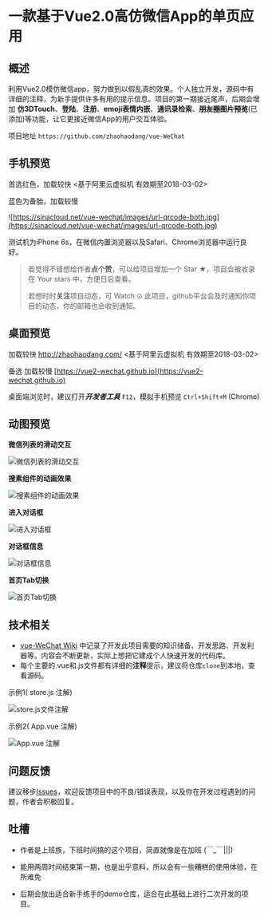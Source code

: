 # 一款基于Vue2.0高仿微信App的单页应用
## 概述

利用Vue2.0模仿微信app，努力做到以假乱真的效果。个人独立开发，源码中有详细的注释，为新手提供许多有用的提示信息。项目的第一期接近尾声，后期会增加 **仿3DTouch**、**登陆**、**注册**、**emoji表情内嵌**、**通讯录检索**、~~**朋友圈图片预览**~~(已添加)等功能，让它更接近微信App的用户交互体验。

项目地址 `https://github.com/zhaohaodang/vue-WeChat`

## 手机预览
首选红色，加载较快 <基于阿里云虚拟机 有效期至2018-03-02>

蓝色为备胎，加载较慢

![https://sinacloud.net/vue-wechat/images/url-qrcode-both.jpg](https://sinacloud.net/vue-wechat/images/url-qrcode-both.jpg)

测试机为iPhone 6s，在微信内置浏览器以及Safari、Chrome浏览器中运行良好。



> 若觉得不错想给作者**点个赞**，可以给项目增加一个 Star ★，项目会被收录在 Your stars 中，方便日后查看。
>
> 若想时时**关注**项目动态，可 Watch ⊙ 此项目，github平台会及时通知你项目的动态，你的邮箱也会收到通知。



## 桌面预览

加载较快  http://zhaohaodang.com/ <基于阿里云虚拟机 有效期至2018-03-02>

备选 加载较慢 [https://vue2-wechat.github.io](https://vue2-wechat.github.io)

桌面端浏览时，建议打开***开发者工具*** `F12`，模拟手机预览 `Ctrl+Shift+M` (Chrome)




## 动图预览


**微信列表的滑动交互**

![微信列表的滑动交互](./src/assets/images/gif/msg-operate.gif)

**搜素组件的动画效果**

![搜素组件的动画效果](./src/assets/images/gif/search-active.gif)

**进入对话框**

![进入对话框](./src/assets/images/gif/enter-dialogue.gif)

**对话框信息**

![对话框信息](./src/assets/images/gif/dialogue-operate.gif)

**首页Tab切换**

![首页Tab切换](./src/assets/images/gif/tab-switch.gif)



## 技术相关

* [vue-WeChat Wiki](https://github.com/zhaohaodang/vue-WeChat/wiki) 中记录了开发此项目需要的知识储备、开发思路、开发利器等。内容会不断更新，实际上想把它建成个人快速开发的代码库。
* 每个主要的.vue和.js文件都有详细的**注释**提示，建议将仓库`clone`到本地，查看源码。 

示例1( store.js 注解)

![store.js文件注解](https://sinacloud.net/vue-wechat/images/screenshot/code-screenshot01.jpg)

示例2( App.vue 注解)

![App.vue 注解](https://sinacloud.net/vue-wechat/images/screenshot/code-screenshot02.jpg)



## 问题反馈

建议移步[Issues](https://github.com/zhaohaodang/vue-WeChat/issues)，欢迎反馈项目中的不良/错误表现，以及你在开发过程遇到的问题，作者会积极回复。



## 吐槽

* 作者是上班族，下班时间搞的这个项目，简直就像是在加班 (￣_￣|||)  

* 能用两周时间结束第一期，也是出乎意料，所以会有一些糟糕的使用体验，在所难免

* 后期会放出适合新手练手的demo仓库，适合在此基础上进行二次开发的项目。

  ​
